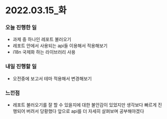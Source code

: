 # 2022.03.15\_화

### 오늘 진행한 일

- 과제 중 하나인 레포트 불러오기
- 레포트 안에서 사용되는 api들 이용해서 적용해보기
- i18n 국제화 하는 라이브러리 사용

### 내일 진행할 일

- 오전중에 보고서 테마 적용해서 변경해보기

### 느낀점

- 레포트 불러오기를 잘 할 수 있을지에 대한 불안감이 있었지만 생각보다 빠르게 진행되어 버려서 당황했다 앞으로 api를 더 자세히 살펴보며 공부해야겠다
